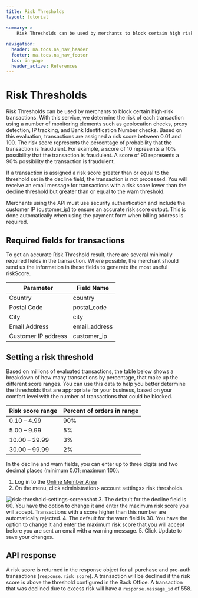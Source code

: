 ```yaml
---
title: Risk Thresholds
layout: tutorial

summary: >
    Risk Thresholds can be used by merchants to block certain high risk transactions.
    
navigation:
  header: na.tocs.na_nav_header
  footer: na.tocs.na_nav_footer
  toc: in-page
  header_active: References
---
```



# Risk Thresholds
Risk Thresholds can be used by merchants to block certain high-risk transactions. With this service, we determine the risk of each transaction using a number of monitoring elements such as geolocation checks, proxy detection, IP tracking, and Bank Identification Number checks. Based on this evaluation, transactions are assigned a risk score between 0.01 and 100. The risk score represents the percentage of probability that the transaction is fraudulent. For example, a score of 10 represents a 10% possibility that the transaction is fraudulent. A score of 90 represents a 90% possibility the transaction is fraudulent.

If a transaction is assigned a risk score greater than or equal to the threshold set in the decline field, the transaction is not processed. You will receive an email message for transactions with a risk score lower than the decline threshold but greater than or equal to the warn threshold.

Merchants using the API must use security authentication and include the customer IP (customer_ip) to ensure an accurate risk score output. This is done automatically when using the payment form when billing address is required.

## Required fields for transactions
To get an accurate Risk Threshold result, there are several minimally required fields in the transaction. Where possible, the merchant should send us the information in these fields to generate the most useful riskScore.

| Parameter 	      | Field Name                      |
| ------------------- | ------------------------------- |
| Country   	  	  |	country					    	|
| Postal Code   	  |	postal_code 					|
| City   	  		  |	city							|
| Email Address   	  |	email_address					|
| Customer IP address |	customer_ip						|

## Setting a risk threshold
Based on millions of evaluated transactions, the table below shows a breakdown of how many transactions by percentage, that make up the different score ranges. You can use this data to help you better determine the thresholds that are appropriate for your business, based on your comfort level with the number of transactions that could be blocked.

| Risk score range  | Percent of orders in range |
| ----------------- | -------------------------- |
| 0.10 – 4.99       | 90%						 |
| 5.00 – 9.99       | 5%						 |
| 10.00 – 29.99     | 3%						 |
| 30.00 – 99.99     | 2%						 |


In the decline and warn fields, you can enter up to three digits and two decimal places (minimum 0.01; maximum 100).

1. Log in to the [Online Member Area][back-office]
2. On the menu, click administration> account settings> risk thresholds.
<img src="/docs/references/risk_thresholds/risk_threshold.png" alt="risk-threshold-settings-screenshot">
3. The default for the decline field is 60. You have the option to change it and enter the maximum risk score you will accept. Transactions with a score higher than this number are automatically rejected.
4. The default for the warn field is 30. You have the option to change it and enter the maximum risk score that you will accept before you are sent an email with a warning message.
5. Click Update to save your changes.

[back-office]: https://web.na.bambora.com

## API response
A risk score is returned in the response object for all purchase and pre-auth transactions (`response.risk_score`). A transaction will be declined if the risk score is above the threshold configured in the Back Office. A transaction that was declined due to excess risk will have a `response.message_id` of 558.
